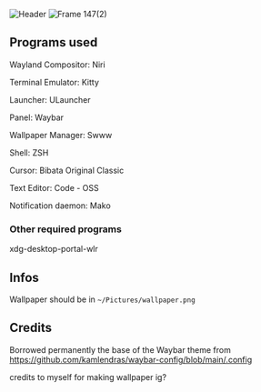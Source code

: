 ![Header](https://github.com/user-attachments/assets/771cfa88-bfaa-486e-a6af-bea3be303bbf)
![Frame 147(2)](https://github.com/user-attachments/assets/d44a7de8-4edc-4422-aee6-18832a599d84)
## Programs used

Wayland Compositor: Niri

Terminal Emulator: Kitty

Launcher: ULauncher

Panel: Waybar

Wallpaper Manager: Swww

Shell: ZSH

Cursor: Bibata Original Classic

Text Editor: Code - OSS

Notification daemon: Mako

### Other required programs

xdg-desktop-portal-wlr
## Infos

Wallpaper should be in `~/Pictures/wallpaper.png`

## Credits

Borrowed permanently the base of the Waybar theme from https://github.com/kamlendras/waybar-config/blob/main/.config

credits to myself for making wallpaper ig?

